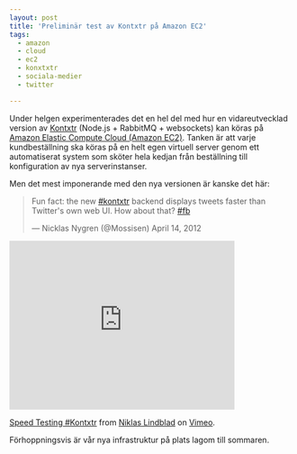 ```yaml
---
layout: post
title: 'Preliminär test av Kontxtr på Amazon EC2'
tags:
  - amazon
  - cloud
  - ec2
  - konxtxtr
  - sociala-medier
  - twitter

---
```


Under helgen experimenterades det en hel del med hur en vidareutvecklad version av <a href="http://kontxtr.se" target="_blank">Kontxtr</a> (Node.js + RabbitMQ + websockets) kan köras på <a href="http://aws.amazon.com/ec2/" target="_blank">Amazon Elastic Compute Cloud (Amazon EC2)</a>. Tanken är att varje kundbeställning ska köras på en helt egen virtuell server genom ett automatiserat system som sköter hela kedjan från beställning till konfiguration av nya serverinstanser.

Men det mest imponerande med den nya versionen är kanske det här:

<blockquote class="twitter-tweet"><p>Fun fact: the new <a href="https://twitter.com/search/%2523kontxtr">#kontxtr</a> backend displays tweets faster than Twitter's own web UI. How about that? <a href="https://twitter.com/search/%2523fb">#fb</a></p>&mdash; Nicklas Nygren (@Mossisen) April 14, 2012</blockquote>
<script src="//platform.twitter.com/widgets.js" charset="utf-8"></script>

<iframe src="https://player.vimeo.com/video/40371562?title=0&amp;byline=0&amp;portrait=0" width="400" height="300" frameborder="0" webkitAllowFullScreen mozallowfullscreen allowFullScreen></iframe><p><a href="https://vimeo.com/40371562">Speed Testing #Kontxtr</a> from <a href="https://vimeo.com/niklaslindblad">Niklas Lindblad</a> on <a href="https://vimeo.com">Vimeo</a>.</p>

Förhoppningsvis är vår nya infrastruktur på plats lagom till sommaren.
